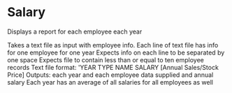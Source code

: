 # Salary
Displays a report for each employee each year

Takes a text file as input with employee info.
Each line of text file has info for one employee for one year
Expects info on each line to be separated by one space
Expects file to contain less than or equal to ten employee records
Text file format:
'YEAR TYPE NAME SALARY [Annual Sales/Stock Price]
Outputs: each year and each employee data supplied and annual salary
  Each year has an average of all salaries for all employees as well
